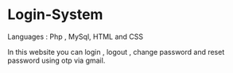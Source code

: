# Login-System
Languages : Php , MySql, HTML and CSS

In this website you can login , logout , change password and reset password using otp via gmail.
